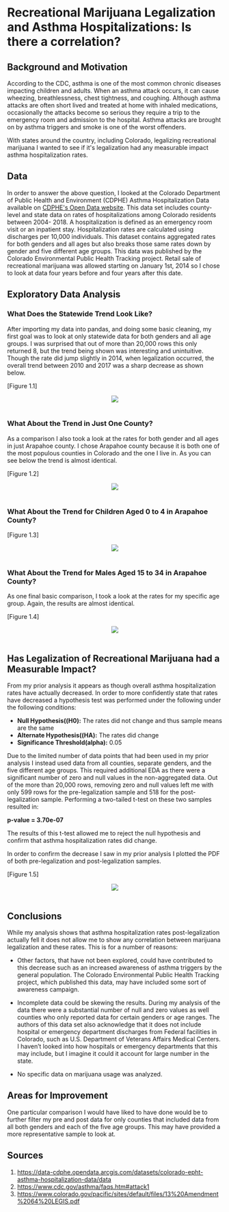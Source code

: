 # Recreational Marijuana Legalization and Asthma Hospitalizations: Is there a correlation?
## Background and Motivation
According to the CDC, asthma is one of the most common chronic diseases impacting children and adults. When an asthma attack occurs, it can cause wheezing, breathlessness, chest tightness, and coughing. Although asthma attacks are often short lived and treated at home with inhaled medications, occasionally the attacks become so serious they require a trip to the emergency room and admission to the hospital.  Asthma attacks are brought on by asthma triggers and smoke is one of the worst offenders. 

With states around the country, including Colorado, legalizing recreational marijuana I wanted to see if it's legalization had any measurable impact asthma hospitalization rates.

## Data
In order to answer the above question, I looked at the Colorado Department of Public Health and Environment (CDPHE) Asthma Hospitalization Data available on <a href="https://data-cdphe.opendata.arcgis.com/datasets/colorado-epht-asthma-hospitalization-data/data">CDPHE's Open Data website</a>. This data set includes county-level and state data on rates of hospitalizations among Colorado residents between 2004- 2018. A hospitalization is defined as an emergency room visit or an inpatient stay.  Hospitalization rates are calculated using discharges per 10,000 individuals. This dataset contains aggregated rates for both genders and all ages but also breaks those same rates down by gender and five different age groups. This data was published by the Colorado Environmental Public Health Tracking project. Retail sale of recreational marijuana was allowed starting on January 1st, 2014 so I chose to look at data four years before and four years after this date.

## Exploratory Data Analysis
### What Does the Statewide Trend Look Like?
After importing my data into pandas, and doing some basic cleaning, my first goal was to look at only statewide data for both genders and all age groups. I was surprised that out of more than 20,000 rows this only returned 8, but the trend being shown was interesting and unintuitive. Though the rate did jump slightly in 2014, when legalization occurred, the overall trend between 2010 and 2017 was a sharp decrease as shown below.

[Figure 1.1]
    <div align="center">
        <img src="images/Statewide_Hospitalization_Rates_From_2010_2017_for_Both_Genders_and_All_Ages.png" width="" height="">
    </div>
<br>

### What About the Trend in Just One County?
As a comparison I also took a look at the rates for both gender and all ages in just Arapahoe county. I chose Arapahoe county because it is both one of the most populous counties in Colorado and the one I live in. As you can see below the trend is almost identical.

[Figure 1.2]
    <div align="center">
        <img src="images/Arapahoe_County_Hospitalization_Rates_From_2010_2017_for_Both_Genders_and_All_Ages.png" width="" height="">
    </div>
<br>

### What About the Trend for Children Aged 0 to 4 in Arapahoe County?
[Figure 1.3]
    <div align="center">
        <img src="images/Arapahoe_County_Hospitalization_Rates_From_2010_2017_for_Children_Aged_0_to_4.png" width="" height="">
    </div>
<br>

### What About the Trend for Males Aged 15 to 34 in Arapahoe County?
As one final basic comparison, I took a look at the rates for my specific age group. Again, the results are almost identical.

[Figure 1.4]
    <div align="center">
        <img src="images/Arapahoe_County_Hospitalization_Rates_From_2010_2017_for_Males_Aged_15_to_34.png" width="" height="">
    </div>
<br>

## Has Legalization of Recreational Marijuana had a Measurable Impact?
From my prior analysis it appears as though overall asthma hospitalization rates have actually decreased. In order to more confidently state that rates have decreased a hypothesis test was performed under the following under the following conditions: 

* **Null Hypothesis((H0):** The rates did not change and thus sample means are the same
* **Alternate Hypothesis((HA):** The rates did  change
* **Significance Threshold(alpha):** 0.05

Due to the limited number of data points that had been used in my prior analysis I instead used data from all counties, separate genders, and the five different age groups. This required additional EDA as there were a significant number of zero and null values in the non-aggregated data. Out of the more than 20,000 rows, removing zero and null values left me with only 599 rows for the pre-legalization sample and 518 for the post-legalization sample. Performing a two-tailed t-test on these two samples resulted in:

<b> p-value = 3.70e-07 </b>
                                            
The results of this t-test allowed me to reject the null hypothesis and confirm that asthma hospitalization rates did change.

In order to confirm the decrease I saw in my prior analysis I plotted the PDF of both pre-legalization and post-legalization samples.

[Figure 1.5]
    <div align="center">
        <img src="images/Condenced_Distribution_of_Asthma_Hospitalization_Rates.png" width="" height="">
    </div>
<br>

## Conclusions
While my analysis shows that asthma hospitalization rates post-legalization actually fell it does not allow me to show any correlation between marijuana legalization and these rates. This is for a number of reasons:

* Other factors, that have not been explored, could have contributed to this decrease such as an increased awareness of asthma triggers by the general population. The Colorado Environmental Public Health Tracking project, which published this data, may have included some sort of awareness campaign.

* Incomplete data could be skewing the results. During my analysis of the data there were a substantial number of null and zero values as well counties who only reported data for certain  genders or age ranges. The authors of this data set also acknowledge that it does not include hospital or emergency department discharges from Federal facilities in Colorado, such as U.S. Department of Veterans Affairs Medical Centers. I haven’t looked into how  hospitals or emergency departments that this may include, but I imagine it could it account for large number in the state.

* No specific data on marijuana usage was analyzed.

## Areas for Improvement
One particular comparison I would have liked to have done would be to further filter my pre and post data for only counties that included data from all both genders and each of the five age groups. This may have provided a more representative sample to look at.

## Sources
1) https://data-cdphe.opendata.arcgis.com/datasets/colorado-epht-asthma-hospitalization-data/data
2) https://www.cdc.gov/asthma/faqs.htm#attack1
3) https://www.colorado.gov/pacific/sites/default/files/13%20Amendment%2064%20LEGIS.pdf
